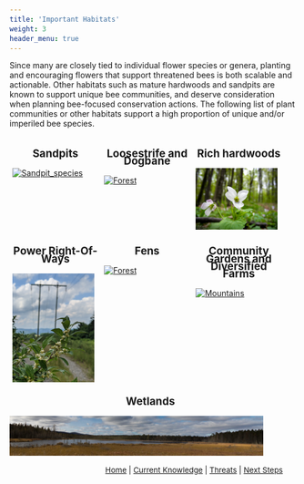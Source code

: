 ```yaml
---
title: 'Important Habitats'
weight: 3
header_menu: true
---
```


<style>
    .columnPics {
  float: left;
  width: 30%;
  padding: 5px;
}

/* Clear floats after image containers */
.row::after {
  content: "";
  clear: both;
  display: table;
}
</style>

Since many are closely tied to individual flower species or genera, planting and encouraging flowers that support threatened bees is both scalable and actionable. Other habitats such as mature hardwoods and sandpits are known to support unique bee communities, and deserve consideration when planning bee-focused conservation actions. The following  list of plant communities or other habitats support a high proportion of unique and/or imperiled bee species.

<!-- <div class="doubleColumn">
<div>
  <p style="font-size: 10pt; line-height: 10pt">
    <b>Sandpits</b>
  </p>
  <img alt="Sandpit_species" src="images/Sphecodes johnsonii.jpg" style="margin: 0px; height: 500px; width: 500px; position: relative;" />
  </div>
  <div>
  <p style="font-size: 10pt; line-height: 10pt;">
    <b>Loosestrife and Dogbane</b>
  </p>
  <img alt="Loosestrife" src="https://inaturalist-open-data.s3.amazonaws.com/photos/85350669/medium.jpg" style="margin: 0px; height: 500px; width: 500px; position: relative;">
  </div>
</div>
</div> -->
<!-- First ROW OF IMAGES -->
 <div class="row">
  <div class="columnPics">
     <p style="font-size: 14pt; line-height: 10pt; text-align: center;">
    <b>Sandpits</b> </p>
    <a href="https://vtecostudies.github.io/SoBees_Conservation/Sandpits" target="blank_"><img src="images/Sphecodes johnsonii.jpg" alt="Sandpit_species" style="width:95%; position: relative"></a>
  </div>

  <div class="columnPics">
       <p style="font-size: 14pt; line-height: 10pt; text-align: center;">
    <b>Loosestrife and Dogbane</b> </p>
    <a href="https://vtecostudies.github.io/SoBees_Conservation/Loosestrife_dogbane" target="blank_"><img src="https://inaturalist-open-data.s3.amazonaws.com/photos/85350669/medium.jpg" alt="Forest" style="width:95%; position: relative"></a>
  </div>

  <div class="columnPics">
         <p style="font-size: 14pt; line-height: 10pt; text-align: center;">
    <b>Rich hardwoods</b> </p>
    <a href="https://vtecostudies.github.io/SoBees_Conservation/Rich_hardwoods" target="blank_"><img src="images/rich_hardwoods.jpg" alt="KPM_rich_hardwoods" style="width:95%; position: relative"></a>
  </div>
</div> 

<!-- Second ROW OF IMAGES -->
<div class="row">
  <div class="columnPics">
     <p style="font-size: 14pt; line-height: 10pt; text-align: center;">
    <b>Power Right-Of-Ways</b> </p>
    <a href="https://vtecostudies.github.io/SoBees_Conservation/PowerROW" target="blank_"><img src="images/PowerROW.jpg" alt="Powerline_winterberry_Credit_Jason_Hill" style="width:95%; position: relative"></a>
  </div>

  <div class="columnPics">
       <p style="font-size: 14pt; line-height: 10pt; text-align: center;">
    <b>Fens</b> </p>
    <a href="https://vtecostudies.github.io/SoBees_Conservation/Fens" target="blank_"><img src="images/Sphecodes johnsonii.jpg" alt="Forest" style="width:95%; position: relative"></a>
  </div>

  <div class="columnPics">
         <p style="font-size: 14pt; line-height: 10pt; text-align: center;">
    <b>Community Gardens and Diversified Farms</b> </p>
    <a href="https://vtecostudies.github.io/SoBees_Conservation/Community_gardens_diversified_farms" target="blank_"><img src="images/Sphecodes johnsonii.jpg" alt="Mountains" style="width:95%; position: relative"></a>
  </div>
</div> 
<!-- Large third row of images -->
<div class="row" style="width: 98.25%">
         <p style="font-size: 14pt; line-height: 10pt; text-align: center;">
    <b>Wetlands</b> </p>
<a href="https://vtecostudies.github.io/SoBees_Conservation/Wetlands" target="blank_"><img src="images/Moose Bog_KPM.jpg" style="width: 90%; height: 25%"></a>



<p style="font-size: 10pt; text-align: right; margin-right: 3%"><a href="https://vtecostudies.github.io/SoBees_LandingPage/">Home</a> | <a href="https://vtecostudies.github.io/SoBees_Current_Knowledge/">Current Knowledge</a> | <a href="https://vtecostudies.github.io/SoBees_Threats/">Threats</a> | <a href="https://vtecostudies.github.io/SoBees_Next_Steps/">Next Steps</a></p>
